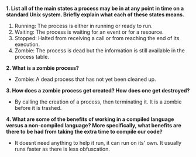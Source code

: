 **1. List all of the main states a process may be in at any point in time on a
standard Unix system. Briefly explain what each of these states means.**

1. Running: The process is either in running or ready to run.
1. Waiting: The process is waiting for an event or for a resource.
1. Stopped: Halted from receiving a call or from reaching the end of its
   execution.
1. Zombie: The process is dead but the information is still available in the
   process table.

**2. What is a zombie process?**

-   Zombie: A dead process that has not yet been cleaned up.

**3. How does a zombie process get created? How does one get destroyed?**

-   By calling the creation of a process, then terminating it. It is a zombie
    before it is trashed.

**4. What are some of the benefits of working in a compiled language versus a
non-compiled language? More specifically, what benefits are there to be had from
taking the extra time to compile our code?**

-   It doesnt need anything to help it run, it can run on its' own. It usually
    runs faster as there is less obfuscation.
